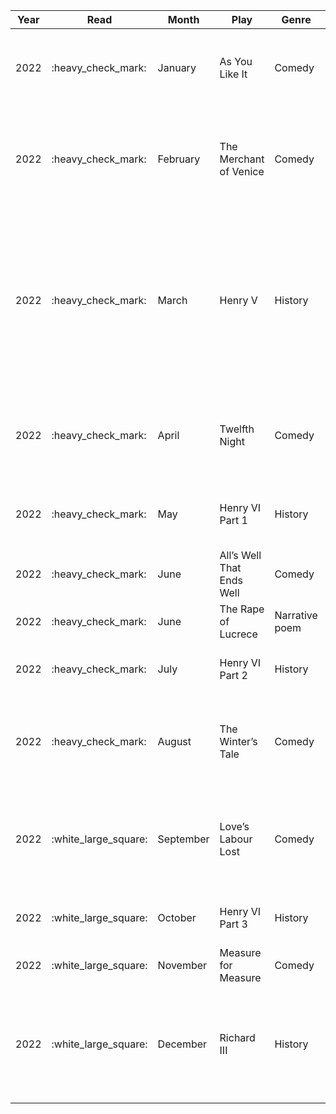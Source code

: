 | Year | Read                   | Month     | Play                      | Genre          | Watch                  | BE\_RecMovie                                                                                                                                                                     |
| ---- | ---------------------- | --------- | ------------------------- | -------------- | ---------------------- | -------------------------------------------------------------------------------------------------------------------------------------------------------------------------------- |
| 2022 | :heavy\_check\_mark:   | January   | As You Like It            | Comedy         |:heavy\_check\_mark:   | Watch the stage version starring Helen Mirren as Rosalind and filmed by the BBC in 1978                                                                                          |
| 2022 | :heavy\_check\_mark:   | February  | The Merchant of Venice    | Comedy         | :heavy\_check\_mark:   | Watch the 2004 version starring Al Pacino, Ralph Fiennes, and Jeremy Irons. Pacino plays Shylock supremely well                                                                  |
| 2022 | :heavy\_check\_mark: | March     | Henry V                   | History        | :heavy\_check\_mark:  | Watch the 1989 Kenneth Branagh version. I love how he conceptualised the Battle of Agincourt. This is one of those few films that has a 100% approval rating on Rotten Tomatoes. |
| 2022 |  :heavy\_check\_mark:  | April     | Twelfth Night             | Comedy         |  :heavy\_check\_mark:  | Watch the 1996 Trevor Nunn version starring Helena Bonham Carter and Richard E. Grant.                                                                                           |
| 2022 | :heavy\_check\_mark:  | May       | Henry VI Part 1           | History        | :heavy\_check\_mark: | Watch tthe 2016 adaptation part of The Hollow Crown Series.                                                                                                                      |
| 2022 | :heavy\_check\_mark:  | June      | All’s Well That Ends Well | Comedy         | :heavy\_check\_mark:  | Watch the 1981 version from the BBC collection.                                                                                                                                  |
| 2022 | :heavy\_check\_mark:  | June      | The Rape of Lucrece       | Narrative poem | :heavy\_check\_mark:  | No movie reccomendation from BE                                                                                                                                                  |
| 2022 | :heavy\_check\_mark:  | July      | Henry VI Part 2           | History        |  :heavy\_check\_mark: | Watch the 2016 adaptation part of The Hollow Crown.                                                                                                                              |
| 2022 |  :heavy\_check\_mark:  | August    | The Winter’s Tale         | Comedy         |  :heavy\_check\_mark:  | Watch Branagh’s filming of his stage adaptation in 2015 with Judi Dench.                                                                                                         |
| 2022 | :white\_large\_square: | September | Love’s Labour Lost        | Comedy         | :white\_large\_square: | Watch the Kenneth Branagh adaptation, with the movie from 2000 feeling like a classic 1930s musical.                                                                             |
| 2022 | :white\_large\_square: | October   | Henry VI Part 3           | History        | :white\_large\_square: | Watch the 2016 adaptation part of The Hollow Crown.                                                                                                                              |
| 2022 | :white\_large\_square: | November  | Measure for Measure       | Comedy         | :white\_large\_square: | Watch the 1979 BBC version.                                                                                                                                                      |
| 2022 | :white\_large\_square: | December  | Richard III               | History        | :white\_large\_square: | Watch the 1955 Laurence Olivier version. His monologue, the famous “Now is the winter of our discontent”, is unparalleled.                                                       |
